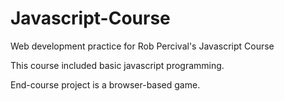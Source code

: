 # Javascript-Course
Web development practice for Rob Percival's Javascript Course


This course included basic javascript programming. 

End-course project is a browser-based game.
